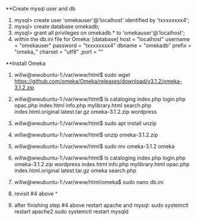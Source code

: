 **Create mysql user and db
1. mysql> create user 'omekauser'@'localhost' identified by 'txxxxxxxx4';
2. mysql> create database omekadb;
3. mysql> grant all privileges on omekadb.* to 'omekauser'@'localhost';
4. within the db.ini file for Omeka:
[database]
host     = "localhost"
username = "omekauser"
password = "txxxxxxxx4"
dbname   = "omekadb"
prefix   = "omeka_"
charset  = "utf8"
;port     = ""

**Install Omeka
1. willw@wwubuntu-1:/var/www/html$ sudo wget https://github.com/omeka/Omeka/releases/download/v3.1.2/omeka-3.1.2.zip
2. willw@wwubuntu-1:/var/www/html$ ls
cataloging           index.php      login.php        opac.php
index.html           info.php       mylibrary.html   search.php
index.html.original  latest.tar.gz  omeka-3.1.2.zip  wordpress

3. willw@wwubuntu-1:/var/www/html$ sudo apt install unzip
4. willw@wwubuntu-1:/var/www/html$ unzip omeka-3.1.2.zip
5. willw@wwubuntu-1:/var/www/html$ sudo mv omeka-3.1.2 omeka
6. willw@wwubuntu-1:/var/www/html$ ls
cataloging           index.php      login.php       omeka-3.1.2.zip  wordpress
index.html           info.php       mylibrary.html  opac.php
index.html.original  latest.tar.gz  omeka           search.php

7. willw@wwubuntu-1:/var/www/html/omeka$ sudo nano db.ini
8. revisit #4 above ^
9. after finishing step #4 above restart apache and mysql:
sudo systemctl restart apache2
sudo systemctl restart mysqld
